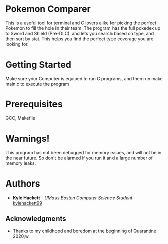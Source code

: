 # Pokemon Comparer

This is a useful tool for terminal and C lovers alike for picking the perfect Pokemon to fill the hole in their team. The program has the full pokedex up to Sword and Shield (Pre-DLC), and lets you search based on type, and then sort by stat. This helps you find the perfect type coverage you are looking for. 

# Getting Started

Make sure your Computer is equiped to run C programs, and then run make main.c to execute the program

# Prerequisites

GCC, Makefile

# Warnings!

This program has not been debugged for memory issues, and will not be in the near future. So don't be alarmed if you run it and a large number of memory leaks. 

# Authors

* **Kyle Hackett** - *UMass Boston Computer Science Student* - [kylehackett99](https://github.com/kylehackett99)

## Acknowledgments

* Thanks to my childhood and boredom at the beginning of Quarantine 2020;w
